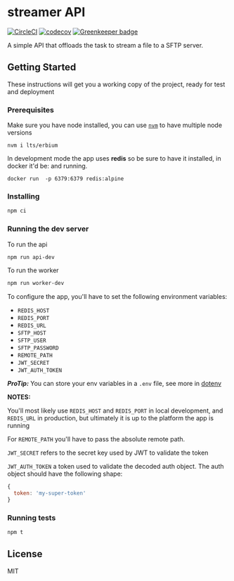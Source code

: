 # streamer API

[![CircleCI](https://circleci.com/gh/aotarola/streamer-api.svg?style=shield)](https://circleci.com/gh/aotarola/streamer-api)
[![codecov](https://codecov.io/gh/aotarola/streamer-api/branch/master/graph/badge.svg)](https://codecov.io/gh/aotarola/streamer-api) [![Greenkeeper badge](https://badges.greenkeeper.io/aotarola/streamer-api.svg)](https://greenkeeper.io/)

A simple API that offloads the task to stream a file to a SFTP server.

## Getting Started

These instructions will get you a working copy of the project, ready for test
and deployment

### Prerequisites

Make sure you have node installed, you can use [`nvm`][nvm] to have multiple
node versions

```
nvm i lts/erbium
```

In development mode the app uses **redis** so be sure to have it installed,
in docker it'd be:
and running.

```
docker run  -p 6379:6379 redis:alpine
```

### Installing

```zsh
npm ci
```

### Running the dev server

To run the api

```zsh
npm run api-dev
```

To run the worker

```zsh
npm run worker-dev
```

To configure the app, you'll have to set the following environment variables:

* `REDIS_HOST`
* `REDIS_PORT`
* `REDIS_URL`
* `SFTP_HOST`
* `SFTP_USER`
* `SFTP_PASSWORD`
* `REMOTE_PATH`
* `JWT_SECRET`
* `JWT_AUTH_TOKEN`

**_ProTip:_** You can store your env variables in a `.env` file, see more in [dotenv][dotenv]

**NOTES:**

You'll most likely use `REDIS_HOST` and `REDIS_PORT` in local development, and
`REDIS_URL` in production, but ultimately it is up to the platform the app is
running

For `REMOTE_PATH` you'll have to pass the absolute remote path.

`JWT_SECRET` refers to the secret key used by JWT to validate the token

`JWT_AUTH_TOKEN` a token used to validate the decoded auth object. The auth
object should have the following shape:

```js
{
  token: 'my-super-token'
}
```

### Running tests

```zsh
npm t
```

## License

MIT

[dotenv]: https://github.com/motdotla/dotenv
[nvm]: https://github.com/nvm-sh/nvm
